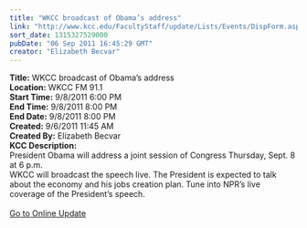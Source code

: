 ```yaml
---
title: "WKCC broadcast of Obama’s address"
link: "http://www.kcc.edu/FacultyStaff/update/Lists/Events/DispForm.aspx?ID=147"
sort_date: 1315327529000
pubDate: "06 Sep 2011 16:45:29 GMT"
creator: "Elizabeth Becvar"
---
```


<div><b>Title:</b> WKCC broadcast of Obama’s address</div>
<div><b>Location:</b> WKCC FM 91.1</div>
<div><b>Start Time:</b> 9/8/2011 6:00 PM</div>
<div><b>End Time:</b> 9/8/2011 8:00 PM</div>
<div><b>End Date:</b> 9/8/2011 8:00 PM</div>
<div><b>Created:</b> 9/6/2011 11:45 AM</div>
<div><b>Created By:</b> Elizabeth Becvar</div>
<div><b>KCC Description:</b> <div class="ExternalClassF8DAC1A459C140D6ADAE30E8AFD719C8">
<div>President Obama will address a joint session of Congress Thursday, Sept. 8 at 6 p.m. </div>
<div>WKCC will broadcast the speech live. The President is expected to talk about the economy and his jobs creation plan. Tune into NPR’s live coverage of the President’s speech.</div>
<div><br /><a href="/FacultyStaff/update/Pages/dailyupdate.aspx">Go to Online Update</a></div></div></div>
